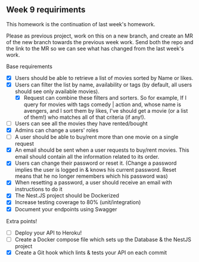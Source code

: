 ## Week 9 requiriments

This homework is the continuation of last week's homework.

Please as previous project, work on this on a new branch, and create an MR of the new branch towards the previous week work. Send both the repo and the link to the MR so we can see what has changed from the last week's work.

Base requirements

- [x] Users should be able to retrieve a list of movies sorted by Name or likes.
- [x] Users can filter the list by name, availability or tags (by default, all users should see only available movies).
  - [x] Request can combine these filters and sorters. So for example, If I query for movies with tags comedy | action and, whose name is avengers, and I sort them by likes, I've should get a movie (or a list of them!) who matches all of that criteria (if any!).
- [ ] Users can see all the movies they have rented/bought
- [x] Admins can change a users' roles
- [ ] A user should be able to buy/rent more than one movie on a single request
- [x] An email should be sent when a user requests to buy/rent movies. This email should contain all the information related to its order.
- [x] Users can change their password or reset it. (Change a password implies the user is logged in & knows his current password. Reset means that he no longer remembers which his password was)
- [x] When resetting a password, a user should receive an email with instructions to do it
- [x] The Nest.JS project should be Dockerized
- [x] Increase testing coverage to 80% (unit/integration)
- [x] Document your endpoints using Swagger

Extra points!

- [ ] Deploy your API to Heroku!
- [ ] Create a Docker compose file which sets up the Database & the NestJS project
- [x] Create a Git hook which lints & tests your API on each commit
